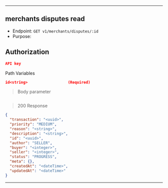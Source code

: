
----------------------------------------------------------------------------------
## merchants disputes read
* Endpoint: `GET v1/merchants/disputes/:id`
* Purpose: 

## Authorization

```json
API key
```
Path Variables
```json
id<string>                  (Required)
```

> Body parameter
```json

```

> 200 Response

```json
{
  "transaction": "<uuid>",
  "priority": "MEDIUM",
  "reason": "<string>",
  "description": "<string>",
  "id": "<uuid>",
  "author": "SELLER",
  "buyer": "<integer>",
  "seller": "<integer>",
  "status": "PROGRESS",
  "meta": {},
  "createdAt": "<dateTime>",
  "updatedAt": "<dateTime>"
}
```
----------------------------------------------------------------------------------